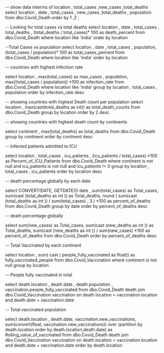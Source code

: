 


-- show data interms of location , total_cases ,new_cases ,total_deaths
select location , date , total_cases , new_cases ,total_deaths , population
from dbo.Covid_Death
order by 1 ,2 ;

-- Looking for total cases vs total deaths 
select location , date , total_cases , total_deaths , (total_deaths / total_cases)* 100 as death_percent 
from dbo.Covid_Death
where location like 'india'
order by location


--Total Cases vs population 
select location , date , total_cases , population,  (total_cases / population)* 100 as total_cases_percent
from dbo.Covid_Death
where location like 'india'
order by location

-- countries with highest infection rate 

select location , max(total_cases) as max_cases , population, max((total_cases / population)) *100 as infection_rate
from dbo.Covid_Death
where location like 'india'
group by location , total_cases , population
order by infection_rate desc

-- showing countries with highest Death count per population 
select location , max(cast(total_deaths as int)) as total_death_counts
from dbo.Covid_Death
group by location
order by 2 desc


-- showing countries with highest death count by continents

select continent , max(total_deaths) as total_deaths
from dbo.Covid_Death
group by continent
order by continent desc

-- infected patients admitted to ICU

select location , total_cases , icu_patients  ,  (icu_patients / total_cases) *100 as Percent_of_ICU_Patients
from dbo.Covid_Death
where continent is not null
and icu_patients is not null 
and icu_patients != 0
group by location , total_cases , icu_patients
order by location desc


-- death percentage globally by each date 

select CONVERT(DATE, GETDATE()) date , sum(total_cases) as Total_cases,  sum(cast (total_deaths as int )) as Total_deaths, round ( sum(cast (total_deaths as int )) / sum(total_cases) , 3 ) *100 as percent_of_deaths
from dbo.Covid_Death
group by date
order by percent_of_deaths desc

-- death percentage globally 

select sum(new_cases) as Total_cases,  sum(cast (new_deaths as int )) as Total_deaths,  sum(cast (new_deaths as int )) / sum(new_cases)  *100 as percent_of_deaths
from dbo.Covid_Death
order by percent_of_deaths desc

-- Total Vaccinated by each continent

select location  , sum( cast ( people_fully_vaccinated as float)) as fully_vaccinated_people
from dbo.Covid_Vaccination
where continent is not null 
group by location

-- People fully vaccinated in total 

select death.location , death.date , death.population , vaccination.people_fully_vaccinated
from dbo.Covid_Death death join dbo.Covid_Vaccination vaccination
	on death.location = vaccination.location
	and death.date = vaccination.date

-- Total vaccinated population 

select death.location , death.date,  vaccination.new_vaccinations, 
sum(convert(float, vaccination.new_vaccinations)) over (partition by death.location order by death.location,death.date) as Rolling_value_of_vaccinated
from dbo.Covid_Death death join dbo.Covid_Vaccination vaccination
	on death.location = vaccination.location
	and death.date = vaccination.date
order by death.location


